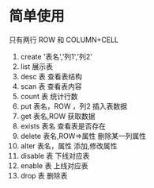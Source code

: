 # 简单使用

只有两行 ROW 和 COLUMN+CELL

1. create '表名','列1','列2'
2. list 展示表
3. desc 表 查看表结构
4. scan 表 查看表内容
5. count 表 统计行数
6. put 表名，ROW ，列2 插入表数据
7. get 表名,ROW 获取数据
8. exists 表名 查看表是否存在
9. delete 表名,ROW=>属性 删除某一列属性
10. alter 表名，属性 添加,修改属性
11. disable 表 下线对应表
12. enable 表 上线对应表
13. drop 表 删除表